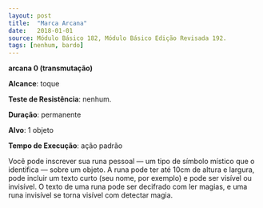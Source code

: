 ```yaml
---
layout: post
title:  "Marca Arcana"
date:   2018-01-01
source: Módulo Básico 182, Módulo Básico Edição Revisada 192.
tags: [nenhum, bardo]
---
```


**arcana 0 (transmutação)**

**Alcance**: toque

**Teste de Resistência**: nenhum.

**Duração**: permanente

**Alvo**: 1 objeto

**Tempo de Execução**: ação padrão

Você pode inscrever sua runa pessoal — um tipo de símbolo místico que o identifica — sobre um objeto. A runa pode ter até 10cm de altura e largura, pode incluir um texto curto (seu nome, por exemplo) e pode ser visível ou invisível. O texto de uma runa pode ser decifrado com ler magias, e uma runa invisível se torna visível com detectar magia.
